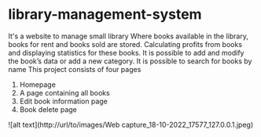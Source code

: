 # library-management-system
It's a website to manage small library
Where books available in the library, books for rent and books sold are stored.
Calculating profits from books and displaying statistics for these books.
It is possible to add and modify the book’s data or add a new category.
It is possible to search for books by name
This project consists of four pages
1. Homepage
2. A page containing all books
3. Edit book information page
4. Book delete page

![alt text](http://url/to/images/Web capture_18-10-2022_17577_127.0.0.1.jpeg)
